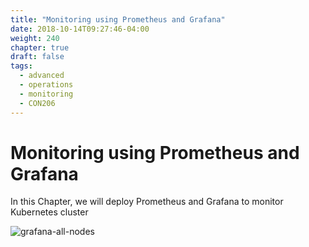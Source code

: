 ```yaml
---
title: "Monitoring using Prometheus and Grafana"
date: 2018-10-14T09:27:46-04:00
weight: 240
chapter: true
draft: false
tags:
  - advanced
  - operations
  - monitoring
  - CON206
---
```


# Monitoring using Prometheus and Grafana

In this Chapter, we will deploy Prometheus and Grafana to monitor Kubernetes cluster

![grafana-all-nodes](/images/grafana-all-nodes.png)
